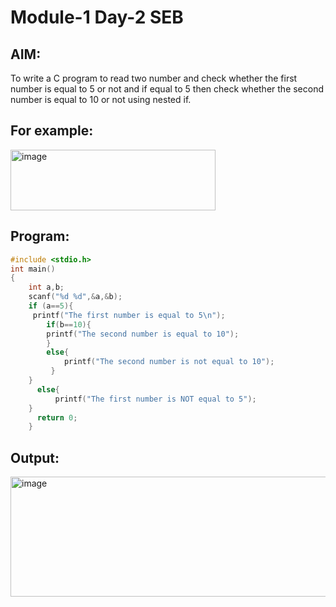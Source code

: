 #  Module-1 Day-2 SEB 
## AIM:
To write a C program to read two number and check whether the first number is equal to 5 or not and if equal to 5 then check whether the second number is equal to 10 or not using  nested if.

## For example:
<img width="328" height="97" alt="image" src="https://github.com/user-attachments/assets/8fd9c0bf-d6af-4b87-b3b0-308e6458c85a" />

## Program:
```c
#include <stdio.h>
int main()
{ 
    int a,b;
    scanf("%d %d",&a,&b);
    if (a==5){
     printf("The first number is equal to 5\n");
        if(b==10){
        printf("The second number is equal to 10");
        }
        else{ 
            printf("The second number is not equal to 10");
         }
    }
      else{
          printf("The first number is NOT equal to 5");
    }
      return 0;
    }
```
## Output:
<img width="746" height="192" alt="image" src="https://github.com/user-attachments/assets/949aa5b3-d9d5-4a05-9c81-bc779092b791" />


